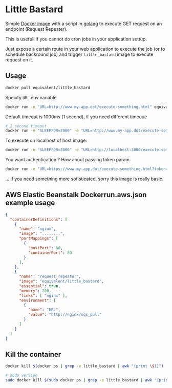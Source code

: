 # Little Bastard

Simple [Docker image](https://hub.docker.com/r/equivalent/little_bastard/) with a script in [golang](https://golang.org/) to
execute GET request on an endpoint (Request Repeater).

This is usefull if you cannot do cron jobs in your application settup.

Just expose a certain route in your web application to execute the job
(or to schedule backround job) and trigger
`little_bastard` image to execute request on it.


## Usage

```bash
docker pull equivalent/little_bastard
```


Specify `URL` env variable


```bash
docker run -e "URL=http://www.my-app.dot/execute-something.html" equivalent/little_bastard
```

Default timeout is 1000ms (1 second), if you need different timeout:

```bash
# 2 second timeout
docker run -e "SLEEPFOR=2000" -e "URL=http://www.my-app.dot/execute-something.html" equivalent/little_bastard
```

To execute on localhost of host image:

```bash
docker run -e "SLEEPFOR=2000" -e "URL=http://localhost:3000/execute-something.html" --net="host" equivalent/little_bastard
```


You want authentication ? How about passing token param.

```bash
docker run -e "URL=https://www.my-app.dot/execute-something.html?token=1234556" --net="host" equivalent/little_bastard
```

... if you need something more sofisticated, sorry this image is really basic.


## AWS Elastic Beanstalk Dockerrun.aws.json example usage

```json
{
  "containerDefinitions": [
    {
      "name": "nginx",
      "image": "........",
      "portMappings": [
        {
          "hostPort": 80,
          "containerPort": 80
        }
      ],
    },
    {
      "name": "request_repeater",
      "image": "equivalent/little_bastard",
      "essential": true,
      "memory": 200,
      "links": [ "nginx" ],
      "environment": [
        {
          "name": "URL",
          "value": "http://nginx/sqs_pull"
        }
      ]
    }
  ]
}
```

## Kill the container

```bash
docker kill $(docker ps | grep -e little_bastard | awk "{print \$1}")

# sudo version
sudo docker kill $(sudo docker ps | grep -e little_bastard | awk "{print \$1}")
```

